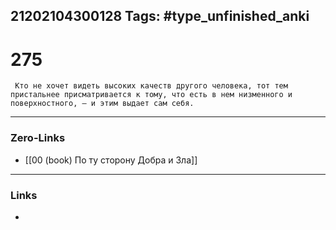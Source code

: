 21202104300128
Tags: #type_unfinished_anki 
---
# 275

     Кто не хочет видеть высоких качеств другого человека, тот тем пристальнее присматривается к тому, что есть в нем низменного и поверхностного, – и этим выдает сам себя.

---
### Zero-Links
- [[00 (book) По ту сторону Добра и Зла]]
---
### Links
-